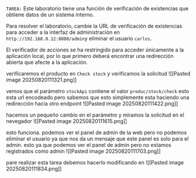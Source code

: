 `TAREA:` Este laboratorio tiene una función de verificación de existencias que obtiene datos de un sistema interno.

Para resolver el laboratorio, cambie la URL de verificación de existencias para acceder a la interfaz de administración en `http://192.168.0.12:8080/admin`y eliminar el usuario `carlos`.

El verificador de acciones se ha restringido para acceder únicamente a la aplicación local, por lo que primero deberá encontrar una redirección abierta que afecte a la aplicación.

verificaremos el producto en `Check stock` y verificamos la solicitud
![[Pasted image 20250820111321.png]]

vemos que el parámetro `stockApi` contiene el valor `produc/stock/check` esto esta url encodeado pero sabemos que esto simplemente esta haciendo una redirección hacia otro endpoint
![[Pasted image 20250820111422.png]]

hacemos un pequeño cambio en el parámetro y miramos la solicitud en el nevegador
![[Pasted image 20250820111615.png]]

esto funciona. podemos ver el panel de admin de la web pero no podemos eliminar el usuario ya que nos da un mensaje que este panel es solo para el admin. esto ya que podemos ver el panel de admin pero no estamos registrados como admin
![[Pasted image 20250820111703.png]]

pare realizar esta tarea debemos hacerlo modificando en
![[Pasted image 20250820111834.png]]